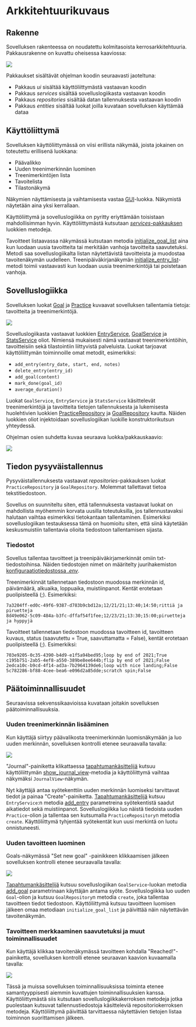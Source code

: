 # Arkkitehtuurikuvaus

## Rakenne

Sovelluksen rakenteessa on noudatettu kolmitasoista kerrosarkkitehtuuria. Pakkausrakenne on kuvattu oheisessa kaaviossa:

![](./kuvat/arkkitehtuuri_pakkauskaavio.png)

Pakkaukset sisältävät ohjelman koodin seuraavasti jaoteltuna:
- Pakkaus *ui* sisältää käyttöliittymästä vastaavan koodin
- Pakkaus *services* sisältää sovelluslogiikasta vastaavan koodin
- Pakkaus *repositories* sisältää datan tallennuksesta vastaavan koodin
- Pakkaus *entities* sisältää luokat joilla kuvataan sovelluksen käyttämää dataa

## Käyttöliittymä

Sovelluksen käyttöliittymässä on viisi erillista näkymää, joista jokainen on toteutettu erillisenä luokkana:
- Päävalikko
- Uuden treenimerkinnän luominen
- Treenimerkintöjen lista
- Tavoitelista
- Tilastonäkymä

Näkymien näyttämisesta ja vaihtamisesta vastaa [GUI](https://github.com/Ronttikasa/treenipaivakirja/blob/master/src/ui/gui.py)-luokka. Näkymistä näytetään aina yksi kerrallaan.

Käyttöliittymä ja sovelluslogiikka on pyritty eriyttämään toisistaan mahdollisimman hyvin. Käyttöliittymästä kutsutaan [*services*-pakkauksen](https://github.com/Ronttikasa/treenipaivakirja/tree/master/src/services) luokkien metodeja.

Tavoitteet listaavassa näkymässä kutsutaan metodia [initialize_goal_list](https://github.com/Ronttikasa/treenipaivakirja/blob/3ee7f624aa916d4e072aed377ffd3c21275fce92/src/ui/goals_view.py#L68) aina kun luodaan uusia tavoitteita tai merkitään vanhoja tavoitteita saavutetuksi. Metodi saa sovelluslogiikalta listan näytettävistä tavoitteista ja muodostaa tavoitenäkymän uudelleen. Treenipäiväkirjanäkymän [initialize_entry_list](https://github.com/Ronttikasa/treenipaivakirja/blob/3ee7f624aa916d4e072aed377ffd3c21275fce92/src/ui/journal_list_view.py#L63)-metodi toimii vastaavasti kun luodaan uusia treenimerkintöjä tai poistetaan vanhoja.

## Sovelluslogiikka

Sovelluksen luokat [Goal](https://github.com/Ronttikasa/treenipaivakirja/blob/3ee7f624aa916d4e072aed377ffd3c21275fce92/src/entities/goal.py#L4) ja [Practice](https://github.com/Ronttikasa/treenipaivakirja/blob/3ee7f624aa916d4e072aed377ffd3c21275fce92/src/entities/practice.py#L4) kuvaavat sovelluksen tallentamia tietoja: tavoitteita ja treenimerkintöjä.

![](./kuvat/arkkitehtuuri_tiedot.png)

Sovelluslogiikasta vastaavat luokkien [EntryService](https://github.com/Ronttikasa/treenipaivakirja/blob/master/src/services/entry_service.py), [GoalService](https://github.com/Ronttikasa/treenipaivakirja/blob/master/src/services/goal_service.py) ja [StatsService](https://github.com/Ronttikasa/treenipaivakirja/blob/master/src/services/stats_service.py) oliot. Nimiensä mukaisesti nämä vastaavat treenimerkintöihin, tavoitteisiin sekä tilastointiin liittyvistä palveluista. Luokat tarjoavat käyttöliittymän toiminnoille omat metodit, esimerkiksi:

- `add_entry(entry_date, start, end, notes)`
- `delete_entry(entry_id)`
- `add_goal(content)`
- `mark_done(goal_id)`
- `average_duration()`

Luokat `GoalService`, `EntryService` ja `StatsService` käsittelevät treenimerkintöjä ja tavoitteita tietojen tallennuksesta ja lukemisesta huolehtivien luokkien [PracticeRepository](https://github.com/Ronttikasa/treenipaivakirja/blob/master/src/repositories/practice_repository.py) ja [GoalRepository](https://github.com/Ronttikasa/treenipaivakirja/blob/master/src/repositories/goal_repository.py) kautta. Näiden luokkien oliot injektoidaan sovelluslogiikan luokille konstruktorikutsun yhteydessä.

Ohjelman osien suhdetta kuvaa seuraava luokka/pakkauskaavio:

![](./kuvat/arkkitehtuuri_luokka_pakkaus.png)

## Tiedon pysyväistallennus

Pysyväistallennuksesta vastaavat *repositories*-pakkauksen luokat `PracticeRepository` ja `GoalRepository`. Molemmat tallettavat tietoa tekstitiedostoon.

Sovellus on suunniteltu siten, että tallennuksesta vastaavat luokat on mahdollista myöhemmin korvata uusilla toteutuksilla, jos tallennustavaksi halutaan vaihtaa esimerkiksi tietokantaan tallentaminen. Esimerkiksi sovelluslogiikan testauksessa tämä on huomioitu siten, että siinä käytetään keskusmuistiin tallentavia olioita tiedostoon tallentamisen sijasta.

### Tiedostot

Sovellus tallentaa tavoitteet ja treenipäiväkirjamerkinnät omiin txt-tiedostoihinsa. Näiden tiedostojen nimet on määritelty juurihakemiston [konfiguraatiotiedostossa *.env*](https://github.com/Ronttikasa/treenipaivakirja/blob/master/.env).

Treenimerkinnät tallennetaan tiedostoon muodossa merkinnän id, päivämäärä, alkuaika, loppuaika, muistiinpanot. Kentät erotetaan puolipisteellä (;). Esimerkiksi:

```
7a3204ff-ed0c-49f6-9387-d783b9cbd12a;12/21/21;13:40;14:50;rittiä ja piruetteja
8d49e062-5c09-484a-b3fc-dffaf54f1fee;12/23/21;13:30;15:00;piruetteja ja hyppyjä
```

Tavoitteet tallennetaan tiedostoon muodossa tavoitteen id, tavoitteen kuvaus, status (saavutettu = True, saavuttamatta = False), kentät erotetaan puolipisteellä (;). Esimerkiksi:

```
703e9205-0c35-4390-b4d9-e1f5a94bed95;loop by end of 2021;True
c195b751-2ab5-4ef8-a550-389be8ee644b;flip by end of 2021;False
2edca10c-b9cd-4f14-ad3a-7b2964139de6;loop with nice landing;False
5c782286-bf88-4cee-bea6-e096d2a85dde;scratch spin;False
```

## Päätoiminnallisuudet

Seuraavissa sekvenssikaavioissa kuvataan joitakin sovelluksen päätoiminnallisuuksia.

### Uuden treenimerkinnän lisääminen

Kun käyttäjä siirtyy päävalikosta treenimerkinnän luomisnäkymään ja luo uuden merkinnän, sovelluksen kontrolli etenee seuraavalla tavalla:

![](./kuvat/arkkitehtuuri_add_entry.png)

"Journal"-painiketta klikattaessa [tapahtumankäsittelijä](https://github.com/Ronttikasa/treenipaivakirja/blob/6550aed7d374dc3c08f12a4afc5f7f1f48b70850/src/ui/main_view.py#L31) kutsuu käyttöliittymän [show_journal_view](https://github.com/Ronttikasa/treenipaivakirja/blob/6550aed7d374dc3c08f12a4afc5f7f1f48b70850/src/ui/gui.py#L36)-metodia ja käyttöliittymä vaihtaa näkymäksi `JournalView`-näkymän.

Nyt käyttäjä antaa syötekenttiin uuden merkinnän luomiseksi tarvittavat tiedot ja painaa "Create"-painiketta. [Tapahtumankäsittelijä](https://github.com/Ronttikasa/treenipaivakirja/blob/6550aed7d374dc3c08f12a4afc5f7f1f48b70850/src/ui/journal_view.py#L138) kutsuu `EntryService`:n metodia [add_entry](https://github.com/Ronttikasa/treenipaivakirja/blob/6550aed7d374dc3c08f12a4afc5f7f1f48b70850/src/services/entry_service.py#L24) parametreina syötekentistä saadut aikatiedot sekä muistiinpanot. Sovelluslogiikka luo näistä tiedoista uuden `Practice`-olion ja tallentaa sen kutsumalla `PracticeRepository`n metodia `create`. Käyttöliittymä tyhjentää syötekentät kun uusi merkintä on luotu onnistuneesti.

### Uuden tavoitteen luominen

Goals-näkymässä "Set new goal" -painikkeen klikkaamisen jälkeen sovelluksen kontrolli etenee seuraavalla tavalla:

![](./kuvat/arkkitehtuuri_add_goal.png)

[Tapahtumankäsittelijä](https://github.com/Ronttikasa/treenipaivakirja/blob/6550aed7d374dc3c08f12a4afc5f7f1f48b70850/src/ui/goals_view.py#L117) kutsuu sovelluslogiikan `GoalService`-luokan metodia [add_goal](https://github.com/Ronttikasa/treenipaivakirja/blob/6550aed7d374dc3c08f12a4afc5f7f1f48b70850/src/services/goal_service.py#L14) parametrinaan käyttäjän antama syöte. Sovelluslogiikka luo uuden `Goal`-olion ja kutsuu `GoalRepository`n metodia `create`, joka tallentaa tavoitteen tiedot tiedostoon. Käyttöliittymä kutsuu tavoitteen luomisen jälkeen omaa metodiaan `initialize_goal_list` ja päivittää näin näytettävän tavoitenäkymän.

### Tavoitteen merkkaaminen saavutetuksi ja muut toiminnallisuudet

Kun käyttäjä klikkaa tavoitenäkymässä tavoitteen kohdalla "Reached!"-painiketta, sovelluksen kontrolli etenee seuraavan kaavion kuvaamalla tavalla:

![](./kuvat/arkkitehtuuri_mark_goal_done.png)

Tässä ja muissa sovelluksen toiminnallisuuksissa toiminta etenee samantyyppisesti aiemmin kuvattujen toiminnallisuuksien kanssa. Käyttöliittymästä siis kutsutaan sovelluslogiikkakerroksen metodeja jotka puolestaan kutsuvat tallennustiedostoja käsitteleviä repositoriokerroksen metodeja. Käyttöliittymä päivittää tarvittaessa näytettävien tietojen listaa toiminnon suorittamisen jälkeen.



